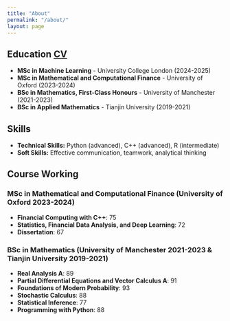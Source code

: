 ```yaml
---
title: "About"
permalink: "/about/"
layout: page
---
```


## Education [CV](YanDu-CV-latest.pdf)
- **MSc in Machine Learning** - University College London (2024-2025)
- **MSc in Mathematical and Computational Finance** - University of Oxford (2023-2024)
- **BSc in Mathematics, First-Class Honours** - University of Manchester (2021-2023)
- **BSc in Applied Mathematics** - Tianjin University (2019-2021)

## Skills
- **Technical Skills:** Python (advanced), C++ (advanced), R (intermediate)
- **Soft Skills:** Effective communication, teamwork, analytical thinking

## Course Working

### MSc in Mathematical and Computational Finance (University of Oxford 2023-2024)
- **Financial Computing with C++**: 75  
- **Statistics, Financial Data Analysis, and Deep Learning**: 72  
- **Dissertation**: 67  

### BSc in Mathematics (University of Manchester 2021-2023 & Tianjin University 2019-2021)
- **Real Analysis A**: 89  
- **Partial Differential Equations and Vector Calculus A**: 91  
- **Foundations of Modern Probability**: 93  
- **Stochastic Calculus**: 88  
- **Statistical Inference**: 77  
- **Programming with Python**: 88  


